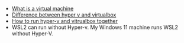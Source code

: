 + [What is a virtual machine](https://www.youtube.com/watch?v=mQP0wqNT_DI&ab_channel=TechWorldwithNana)
+ [Difference between hyper v and virtualbox](https://www.parallels.com/blogs/ras/hyperv-vs-virtualbox/)
+ [How to run hyper-v and vitrualbox together](https://www.how2shout.com/how-to/use-virtualbox-and-hyper-v-together-on-windows-10.html)
+ WSL2 can run without Hyper-v. My Windows 11 machine runs WSL2 without Hyper-V. 
